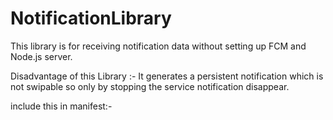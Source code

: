 # NotificationLibrary

This library is for receiving notification data without setting up FCM and Node.js server.

Disadvantage of this Library :- It generates a persistent notification which is not swipable so only by stopping the service notification disappear.

include this in manifest:- 
<service 
android:name=".NotiService"
android:enabled="true"
android:exported="true">
</service>
